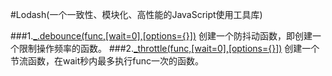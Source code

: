 #Lodash(一个一致性、模块化、高性能的JavaScript使用工具库)

###1.[_.debounce(func,\[wait=0\],\[options={}\])](http://www.css88.com/doc/lodash/#_debouncefunc-wait0-options)
创建一个防抖动函数，即创建一个限制操作频率的函数。
###2.[_throttle(func,\[wait=0\],\[options={}\])](http://www.css88.com/doc/lodash/#_throttlefunc-wait0-options)
创建一个节流函数，在wait秒内最多执行func一次的函数。